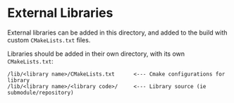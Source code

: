 # External Libraries
External libraries can be added in this directory, and added to the build with custom `CMakeLists.txt` files.

Libraries should be added in their own directory, with its own `CMakeLists.txt`:
```
/lib/<library name>/CMakeLists.txt      <--- Cmake configurations for library
/lib/<library name>/<library code>/     <--- Library source (ie submodule/repository)
```
